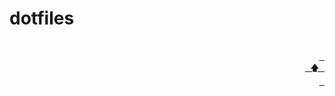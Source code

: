 # dotfiles

<div align="right">
  <br>
  <a href="#-design-by-t2"><kbd> <br> 🡅 <br> </kbd></a>
</div>
